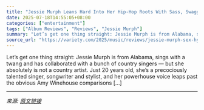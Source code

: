 ```yaml
---
title: "Jessie Murph Leans Hard Into Her Hip-Hop Roots With Sass, Swagger, and 36 F-Bombs on ‘Sex Hysteria’: Album Review"
date: 2025-07-18T14:55:05+08:00
categories: ["entertainment"]
tags: ["Album Reviews", "Reviews", "Jessie Murph"]
summary: "Let’s get one thing straight: Jessie Murph is from Alabama, sings with a twang and has collaborated with a bunch of country singers — but she absolutely is not a country artist. Just 20 years old, she"
source_url: "https://variety.com/2025/music/reviews/jessie-murph-sex-hysteria-album-review-1236464679/"
---
```


Let’s get one thing straight: Jessie Murph is from Alabama, sings with a twang and has collaborated with a bunch of country singers — but she absolutely is not a country artist. Just 20 years old, she&#8217;s a precociously talented singer, songwriter and stylist, and her powerhouse voice leaps past the obvious Amy Winehouse comparisons [&#8230;]

---

*来源: [原文链接](https://variety.com/2025/music/reviews/jessie-murph-sex-hysteria-album-review-1236464679/)*
